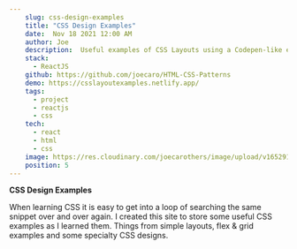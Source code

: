 ```yaml
---
    slug: css-design-examples
    title: "CSS Design Examples"
    date:  Nov 18 2021 12:00 AM
    author: Joe
    description:  Useful examples of CSS Layouts using a Codepen-like editor for  interactivity.
    stack: 
      - ReactJS
    github: https://github.com/joecaro/HTML-CSS-Patterns
    demo: https://csslayoutexamples.netlify.app/
    tags:
      - project
      - reactjs
      - css
    tech:
      - react
      - html
      - css
    image: https://res.cloudinary.com/joecarothers/image/upload/v1652918001/misc/Projects/css-mockup_nzdcg1_upegex.png
    position: 5
---
```


**CSS Design Examples**

When learning CSS it is easy to get into a loop of searching the same snippet over and over again. I created this site to store some useful CSS examples as I learned them. Things from simple layouts, flex & grid examples and some specialty CSS designs.
